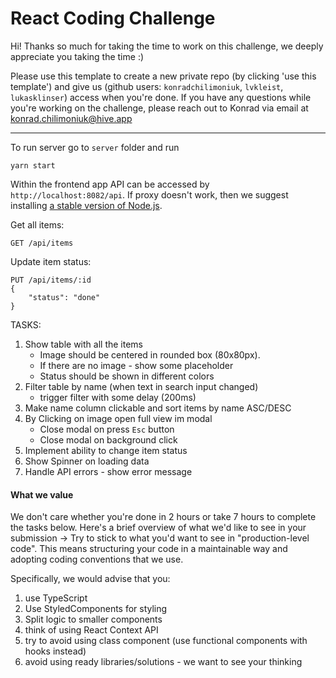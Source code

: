 # React Coding Challenge

Hi! Thanks so much for taking the time to work on this challenge, we deeply appreciate you taking the time :)

Please use this template to create a new private repo (by clicking 'use this template') and give us (github users: `konradchilimoniuk`, `lvkleist`, `lukasklinser`) access when you're done. If you have any questions while you're working on the challenge, please reach out to Konrad via email at konrad.chilimoniuk@hive.app

---

To run server go to `server` folder and run

```
yarn start
```

Within the frontend app API can be accessed by `http://localhost:8082/api`. If proxy doesn't work, then we suggest installing [a stable version of Node.js](https://nodejs.org/en/download/).

Get all items:

```
GET /api/items
```

Update item status:

```
PUT /api/items/:id
{
    "status": "done"
}
```

TASKS:

1. Show table with all the items
   - Image should be centered in rounded box (80x80px).
   - If there are no image - show some placeholder
   - Status should be shown in different colors
2. Filter table by name (when text in search input changed)
   - trigger filter with some delay (200ms)
3. Make name column clickable and sort items by name ASC/DESC
4. By Clicking on image open full view im modal
   - Close modal on press `Esc` button
   - Close modal on background click
5. Implement ability to change item status
6. Show Spinner on loading data
7. Handle API errors - show error message

#### What we value

We don't care whether you're done in 2 hours or take 7 hours to complete the tasks below. Here's a brief overview of what we'd like to see in your submission →
Try to stick to what you'd want to see in "production-level code". This means structuring your code in a maintainable way and adopting coding conventions that we use.

Specifically, we would advise that you:

1. use TypeScript
2. Use StyledComponents for styling
3. Split logic to smaller components
4. think of using React Context API
5. try to avoid using class component (use functional components with hooks instead)
6. avoid using ready libraries/solutions - we want to see your thinking
